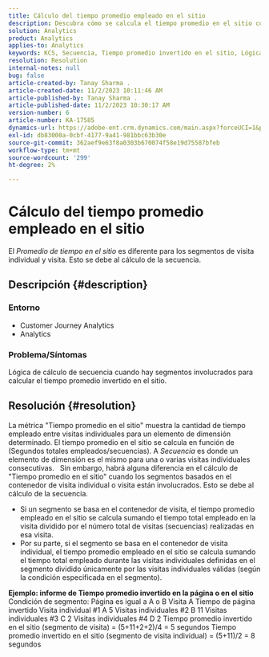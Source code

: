 ```yaml
---
title: Cálculo del tiempo promedio empleado en el sitio
description: Descubra cómo se calcula el tiempo promedio en el sitio cuando hay segmentos basados en el contenedor de visita individual o de visita implicados.
solution: Analytics
product: Analytics
applies-to: Analytics
keywords: KCS, Secuencia, Tiempo promedio invertido en el sitio, Lógica de secuencia
resolution: Resolution
internal-notes: null
bug: false
article-created-by: Tanay Sharma .
article-created-date: 11/2/2023 10:11:46 AM
article-published-by: Tanay Sharma .
article-published-date: 11/2/2023 10:30:17 AM
version-number: 6
article-number: KA-17585
dynamics-url: https://adobe-ent.crm.dynamics.com/main.aspx?forceUCI=1&pagetype=entityrecord&etn=knowledgearticle&id=233d9035-6879-ee11-8179-6045bd006149
exl-id: db83000a-0cbf-4177-9a41-981bbc63b30e
source-git-commit: 362aef9e63f8a0303b670074f58e19d75587bfeb
workflow-type: tm+mt
source-wordcount: '299'
ht-degree: 2%

---
```


# Cálculo del tiempo promedio empleado en el sitio


El *Promedio de tiempo en el sitio* es diferente para los segmentos de visita individual y visita. Esto se debe al cálculo de la secuencia.

## Descripción {#description}


### Entorno

- Customer Journey Analytics
- Analytics




### Problema/Síntomas

Lógica de cálculo de secuencia cuando hay segmentos involucrados para calcular el tiempo promedio invertido en el sitio.


## Resolución {#resolution}


La métrica &quot;Tiempo promedio en el sitio&quot; muestra la cantidad de tiempo empleado entre visitas individuales para un elemento de dimensión determinado. El tiempo promedio en el sitio se calcula en función de (Segundos totales empleados/secuencias). A *Secuencia* es donde un elemento de dimensión es el mismo para una o varias visitas individuales consecutivas.
 
Sin embargo, habrá alguna diferencia en el cálculo de &quot;Tiempo promedio en el sitio&quot; cuando los segmentos basados en el contenedor de visita individual o visita están involucrados. Esto se debe al cálculo de la secuencia.

- Si un segmento se basa en el contenedor de visita, el tiempo promedio empleado en el sitio se calcula sumando el tiempo total empleado en la visita dividido por el número total de visitas (secuencias) realizadas en esa visita.
- Por su parte, si el segmento se basa en el contenedor de visita individual, el tiempo promedio empleado en el sitio se calcula sumando el tiempo total empleado durante las visitas individuales definidas en el segmento dividido únicamente por las visitas individuales válidas (según la condición especificada en el segmento).


<b>Ejemplo: informe de Tiempo promedio invertido en la página o en el sitio</b>
 
Condición de segmento: Página es igual a A o B Visita A Tiempo de página invertido Visita individual #1 A 5 Visitas individuales #2 B 11 Visitas individuales #3 C 2 Visitas individuales #4 D 2 Tiempo promedio invertido en el sitio (segmento de visita) = (5+11+2+2)/4 = 5 segundos Tiempo promedio invertido en el sitio (segmento de visita individual) = (5+11)/2 = 8 segundos
